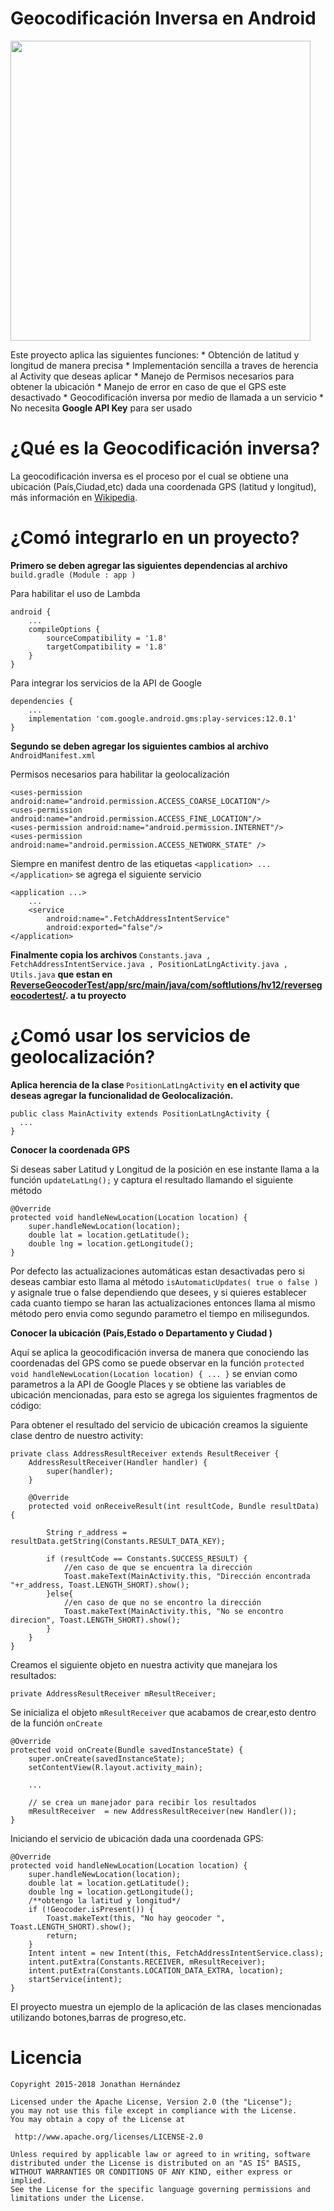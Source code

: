 # Geocodificación Inversa en Android


<img src="https://github.com/jonathancplusplus/ReverseGeocoderTest/blob/master/example_geocoder.png" width="480">

Este proyecto aplica las siguientes funciones:
    * Obtención de latitud y longitud de manera precisa
    * Implementación sencilla a traves de herencia al Activity que deseas aplicar
    * Manejo de Permisos necesarios para obtener la ubicación
    * Manejo de error en caso de que el GPS este desactivado
    * Geocodificación inversa por medio de llamada a un servicio
    * No necesita <b> Google API Key</b> para ser usado

# ¿Qué es la Geocodificación inversa?

La geocodificación inversa es el proceso por el cual se obtiene una ubicación (País,Ciudad,etc) dada una coordenada GPS (latitud y longitud), más información en [Wikipedia](https://en.wikipedia.org/wiki/Reverse_geocoding).


# ¿Comó integrarlo en un proyecto?

<b>Primero se deben agregar las siguientes dependencias al archivo </b> ``` build.gradle (Module : app ) ```

Para habilitar el uso de Lambda

    android {
        ...
        compileOptions {
            sourceCompatibility = '1.8'
            targetCompatibility = '1.8'
        }
    }
Para integrar los servicios de la API de Google

    dependencies {
        ...
        implementation 'com.google.android.gms:play-services:12.0.1'
    }

<b> Segundo se deben agregar los siguientes cambios al archivo </b> ``` AndroidManifest.xml```

Permisos necesarios para habilitar la geolocalización

    <uses-permission android:name="android.permission.ACCESS_COARSE_LOCATION"/>
    <uses-permission android:name="android.permission.ACCESS_FINE_LOCATION"/>
    <uses-permission android:name="android.permission.INTERNET"/>
    <uses-permission android:name="android.permission.ACCESS_NETWORK_STATE" />

Siempre en manifest dentro de las etiquetas ``` <application> ... </application> ``` se agrega el siguiente servicio

    <application ...>
        ... 
        <service
            android:name=".FetchAddressIntentService"
            android:exported="false"/>
    </application>
  
<b> Finalmente copia los archivos </b>  ``` Constants.java , FetchAddressIntentService.java , PositionLatLngActivity.java , Utils.java ``` <b> que estan en [ReverseGeocoderTest/app/src/main/java/com/softlutions/hv12/reversegeocodertest/](https://github.com/jonathancplusplus/ReverseGeocoderTest/tree/master/app/src/main/java/com/softlutions/hv12/reversegeocodertest). a tu proyecto </b>

# ¿Comó usar los servicios de geolocalización?

<b> Aplica herencia de la clase </b> ``` PositionLatLngActivity ``` <b> en el activity que deseas agregar la funcionalidad de Geolocalización. </b>

    public class MainActivity extends PositionLatLngActivity {
      ...
    }
<b> Conocer la coordenada GPS </b>

Si deseas saber Latitud y Longitud de la posición en ese instante llama a la función ``` updateLatLng(); ``` y captura el resultado llamando el siguiente método
    
    
    @Override
    protected void handleNewLocation(Location location) {
        super.handleNewLocation(location);
        double lat = location.getLatitude();
        double lng = location.getLongitude();
    }
    
Por defecto las actualizaciones automáticas estan desactivadas pero si deseas cambiar esto llama al método ``` isAutomaticUpdates( true o false ) ``` y asignale true o false dependiendo que desees, y si quieres establecer cada cuanto tiempo se haran las actualizaciones entonces llama al mismo método pero envia como segundo parametro el tiempo en milisegundos.

<b> Conocer la ubicación (País,Estado o Departamento y Ciudad ) </b>

Aquí se aplica la geocodificación inversa de manera que conociendo las coordenadas del GPS como se puede observar en la función ``` protected void handleNewLocation(Location location) { ... } ``` se envian como parametros a la API de Google Places y se obtiene las variables de ubicación mencionadas, para esto se agrega los siguientes fragmentos de código:

Para obtener el resultado del servicio de ubicación creamos la siguiente clase dentro de nuestro activity:

    private class AddressResultReceiver extends ResultReceiver {
        AddressResultReceiver(Handler handler) {
            super(handler);
        }

        @Override
        protected void onReceiveResult(int resultCode, Bundle resultData) {
        
            String r_address = resultData.getString(Constants.RESULT_DATA_KEY);
            
            if (resultCode == Constants.SUCCESS_RESULT) {
                //en caso de que se encuentra la dirección
                Toast.makeText(MainActivity.this, "Dirección encontrada "+r_address, Toast.LENGTH_SHORT).show();
            }else{
                //en caso de que no se encontro la dirección
                Toast.makeText(MainActivity.this, "No se encontro direcion", Toast.LENGTH_SHORT).show();
            }
        }
    }

Creamos el siguiente objeto en nuestra activity que manejara los resultados:

    private AddressResultReceiver mResultReceiver;
    
Se inicializa el objeto ``` mResultReceiver ``` que acabamos de crear,esto dentro de la función ``` onCreate ```

    @Override
    protected void onCreate(Bundle savedInstanceState) {
        super.onCreate(savedInstanceState);
        setContentView(R.layout.activity_main);
        
        ...
        
        // se crea un manejador para recibir los resultados
        mResultReceiver  = new AddressResultReceiver(new Handler());   
    }

Iniciando el servicio de ubicación dada una coordenada GPS:

    @Override
    protected void handleNewLocation(Location location) {
        super.handleNewLocation(location);
        double lat = location.getLatitude();
        double lng = location.getLongitude();
        /**obtengo la latitud y longitud*/
        if (!Geocoder.isPresent()) {
            Toast.makeText(this, "No hay geocoder ", Toast.LENGTH_SHORT).show();
            return;
        }
        Intent intent = new Intent(this, FetchAddressIntentService.class);
        intent.putExtra(Constants.RECEIVER, mResultReceiver);
        intent.putExtra(Constants.LOCATION_DATA_EXTRA, location);
        startService(intent);
    }


El proyecto muestra un ejemplo de la aplicación de las clases mencionadas utilizando botones,barras de progreso,etc.


# Licencia

    Copyright 2015-2018 Jonathan Hernández

    Licensed under the Apache License, Version 2.0 (the "License");
    you may not use this file except in compliance with the License.
    You may obtain a copy of the License at

     http://www.apache.org/licenses/LICENSE-2.0

    Unless required by applicable law or agreed to in writing, software
    distributed under the License is distributed on an "AS IS" BASIS,
    WITHOUT WARRANTIES OR CONDITIONS OF ANY KIND, either express or implied.
    See the License for the specific language governing permissions and
    limitations under the License.
